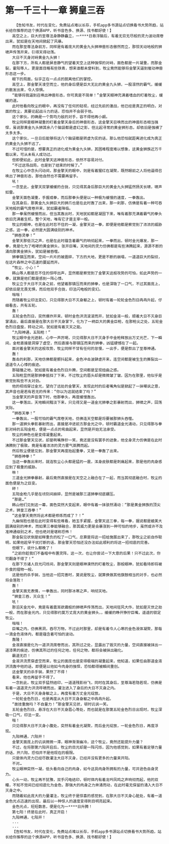 # 第一千三十一章 狮皇三吞
        【告知书友，时代在变化，免费站点难以长存，手机app多书源站点切换看书大势所趋，站长给你推荐的这个换源APP，听书音色多、换源、找书都好使！】
       高空之上，巨大的至尊法身静静矗立，一****日悬浮脑后，有着无穷无尽般的灵力波动席卷出来，犹如是在天地间掀起了风暴。
       而在那至尊法身前方，同样是有着庞大的黄金九头狮神兽形态傲然而立，那惊天动地般的狮啸声传荡开来，引得天得动荡。
       大日不灭身对峙黄金九头狮！
       在那下方，所有人都是屏息静气的望着天空上这种强悍的对峙，面色都是一片凝重，而那金裂，霍阳等人，更是面目略有些铁青，想来谁都未曾料到，牧尘竟然能够将金擎天逼到催动神兽形态这一步。
       眼下的局面，似乎正在一点点的脱离他们的掌控。
       高空上，那金擎天凌空而立，他的身后便是巨大无比的黄金九头狮，一股凛然的霸气，缓缓的散发出来，令人惊惧。
       “能够将我逼到召唤出神兽形态，你可真是不简单！”金擎天眼神充满着嗜血的盯着牧尘，缓缓的道。
       此时他看向牧尘的眼中，再没有了任何的轻视，经过先前的激战，他已经是真正的明白，对面的牧尘，真要论起战斗力的话，恐怕并不会弱于他。
       这个家伙，的确是一个势均力敌的对手，容不得他再小觑。
       牧尘同样是眼神凝重的盯着金擎天身后的神兽形态，这金擎天召唤而出的神兽形态相当强悍，虽说那黄金九头狮其余八个脑袋都是虚幻之影，但比起寻常的黄金狮形态，却依旧是强横了太多太多。
       这个家伙，一旦日后能够将这八个脑袋都是转虚为实的话，那么他恐怕就距离进化成为真正的黄金九头狮不远了。
       不过可惜的是，想要真正的进化成为黄金九头狮，其困难程度难以想象，这黄金狮族近万千载以来，可从未有人成功过。
       但即便如此，此时金擎天这神兽形态，依然不容易对付。
       “不过这场战局，也是到了结束的时候了。”
       在牧尘心中念头闪动间，那金擎天的眼中，则是有着猩红在凝聚，既然眼前之人将他逼得召唤出了神兽形态，那他自然也不需要再留手。
       吼！
       一念至此，金擎天双掌缓缓的合拢，只见得其身后那巨大的黄金九头狮猛然扬天长啸，啸声如雷。
       金擎天面色凝重，手握成拳，而后那拳头便是以一种极为缓慢的速度，一拳轰出。
       在其身后，那黄金九头狮巨大的狮爪也是在此时轰了出来，那一刹那，仿佛是有着一种可吞天地般的霸气席卷开来，犹如霸者降临。
       那一拳虽然缓慢而出，但当其轰出时，天地犹如都是凝固下来，唯有着那充满着霸气的拳头依旧充满着生机，整个天地，唯有它才是主宰一般。
       牧尘的眼神，也是在此时忍不住的一凝，金擎天这一拳，即便是他都是察觉到了浓浓的威胁之感，这一拳，必然是大圆满级别的神术。
       “狮吞灵拳！”
       金擎天那低沉之声，也是在此时蕴含着霸气的响彻起来，一拳而出，顿时金光爆发，那一拳，竟是化为了咆哮的黄金狮头，张开巨嘴，天地间的灵力仿佛都是有些沸腾起来，源源不断的涌向那黄金狮头，犹如是被吞噬。
       狮拳镇压而来，空间一片片的被震碎，下方的大地，更是不断的崩塌，一道道巨大的裂纹，在这片森林之中迅速的蔓延而开。
       “牧尘，小心！”
       韩山等人都是忍不住的惊呼出声，显然都是察觉到了金擎天这般攻势的可怕，如此声势的一拳，就算是他们都是感到一阵心悸。
       牧尘立于大日不灭身之前，他望着那镇压而来的狮拳，也是深吸了一口气，不过其面庞上，却依旧是无畏无惧，而后他双手合拢，印法闪电般的变幻。
       嗡嗡！
       而随着牧尘印法变幻，只见得那大日不灭身躯之上，顿时有着一轮轮金色烈日冉冉升起，仔细看去，共有五轮。
       轰！
       五轮金色烈日，突然爆炸开来，顿时金色洪流滚滚而开，犹如金液一般，顺着大日不灭身巨掌涌出，最后直接是在那大日不灭身掌下，化为了一柄巨大的黄金巨枪，在那枪尖之处，五轮金色烈日盘旋，转动之间，犹如是有着灭天之能。
       “九阳神通，五阳枪！”
       牧尘眼中金光迸射，心中一声厉喝，只见得那大日不灭身手中金枪释放出万丈光芒，下一瞬间，金枪直接是洞穿了虚空，然后直接与那镇压而来的狮拳，凶猛硬憾在了一起。
       面对着金擎天的这般攻势，牧尘同样不甘有任何的怠慢，一出手，便是祭出了至尊神通。
       轰！
       轰击的刹那，天地仿佛都是颤抖起来，金色冲击波肆虐开来，连空间都是被生生的撕裂出一道道令人心悸的痕迹。
       那碰撞之地，犹如是有着金色烈日升腾，空间都是呈现扭曲之感。
       五阳枪显然是那狮拳抵挡了下来，不过牧尘的眉头却是微微皱了皱，因为在那里，他似乎是察觉到有些不太对劲。
       他的视线穿过金光，望向了远处的金擎天，发现此时的后者嘴角似是掀起了一抹嘲讽之意，其声音也是若有若无的传来：“你以为这就结束了吗？”
       当金擎天的声音落下时，他那拳头，再度缓慢轰出。
       这一拳落出，天地瞬间黯淡下来，只见得又是一道金光狮拳之影暴射而出，狮啸之声，回荡天际。
       “狮吞天拳！”
       一拳轰出，一股可怕的霸气席卷天地，仿佛连天空都是将要被那狮头吞噬。
       那一道狮头拳影暴射而出，直接是冲进前方那金光之中，顿时霸道金光涌动，只见得那与拳影对峙的五阳金枪，便是一点点的弯曲起来，显然是开始无法承受。
       牧尘的神色也是变得凝重起来。
       不过那金擎天见状，却是咧嘴狰狞一笑，竟还是没有罢手的迹象，他全身灵力仿佛是在此时沸腾到了极致，竟是有着浓浓的灵力雾气蒸腾而起。
       然后牧尘便是见到，那金擎天再度抬起重拳，又是一拳轰了出来。
       “狮吞神拳！”
       当这一拳轰出来时，就连牧尘心头都是猛的一震，浑身皮肤都是刺痛起来，那是他的肉身感应到了极重的威胁。
       咻！
       三道金光狮拳暴射，最后竟然直接是在天空之上融合在了一起，而当其彻底融合时，牧尘的面色便是为之巨变。
       砰！
       五阳金枪几乎是在顷刻间崩碎，显然是被那三道狮拳彻底碾压。
       “那是…”
       韩山他们见到这一幕，面色突然大变起来，眼中有着一抹骇然涌动：“那是黄金狮族的顶尖之术，狮皇三吞拳！”
       “这金擎天竟然将此术都是修炼而成了？！”
       九幽俏脸也是在此时变得有些难看，她玉手紧握，金擎天这三拳，每一拳，据说都是媲美大圆满级别的神术，而如果三拳能够融合，那其威力更是会暴涨到一种可怕的地步，虽然或许不及准神通级别之术，但也绝对是堪称恐怖！
       那金裂见状倒是如释重负的松了一口气，总算是将这一招给施展出来了，那牧尘之前自作聪明，如果他趁早干扰打断的话，那金擎天恐怕还没办法如此顺利的将这一招彻底的完善。
       但眼下，说什么都晚了！
       “之前你趁我们不备暗中布置灵阵，这一次，也让你尝试一下大意的后果！只不过此次，你可翻身不得了！”
       在那下方诸人目光闪烁间，那金擎天则是眼神漠然的盯着牧尘，那般眼神，犹如看待即将被扑食的猎物一般。
       这是他的杀手锏，当他这一招完善时，莫说是牧尘，就算换做其他旗鼓相当的对手，也必然将会落败！
       轰！
       金擎天面无表情，一拳轰出，同时那冰寒之声，响彻天地。
       “狮皇三吞，灭众生！”
       吼！
       那滔天金光中，竟是有着震耳欲聋般的狮啸声传荡而出，天地间狂风大作，犹如是灭世之劫一般，而在那金光内，只见得那约莫万丈庞大的黄金狮头，，缓缓的睁开狰狞巨嘴，遥遥的锁定牧尘。
       嗡嗡！
       巨嘴之内，仿佛黑洞，吞尽万物，不过此时那里，却是有着令人心寒的金色液体凝聚，那每一滴金色液体内，都是蕴含着可怕的波动。
       轰隆！
       金液直接是化为一道洪流席卷而出，其所过之处，显露出了毁灭的力量，空间直接被抹出一道漆黑的痕迹，仿佛其所过的任何之地，任何之物，都将会被抹出融化。
       霸道无匹！
       金液洪流贯穿虚空而来，牧尘的面庞也是变得极端的凝重起来，他知道，如果任由那道金液洪流轰中他的话，即便是以他如今肉身的强悍，恐怕都得被瞬间重创。
       这金擎天的杀手锏，果然了不得！
       看来，他也再留手不得了。
       一念到此，牧尘双手猛然结印，一道道残影纷飞，同时在其身后，至尊海若隐若现，仿佛是有着一道道灵力洪流呼啸而出，灌注进入了身后的大日不灭身之内。
       于是，大日不灭身身躯之上，再度有着万丈金光绽放。
       一轮轮金色烈日，也是再度从大日不灭身身躯之中冉冉升起。
       “故技重施吗？不自量力！”那金擎天见状，顿时讥讽一笑。
       五轮金色烈日，悬浮在大日不灭身眉心等处，而也就是在那第五轮金色烈日出现时，牧尘深吸一口气，印法一变。
       嗡！
       只见得那大日不灭身小腹处，突然有着金光凝聚，而后金光绽放，一轮金色烈日，再度浮现。
       九阳神通，六阳开！
       金擎天面庞上的讥讽微微一滞，眼神渐渐幽冷，这个牧尘，竟然还能提升力量？
       不过，在将那第六阳开启后，牧尘的目光却是一阵闪烁，因为他感觉到，如果有着足够力量的话，开六阳，恐怕并不是他现在的极限。
       只是体内灵力已经尽数灌注大日不灭身，已经并没有更多的力量来开阳。
       不对…
       牧尘眼神突然一凝，低头看向自己的肉身，如今这具肉身所拥有的力量，可并逊色自身灵力。
       心头一动，牧尘再不犹豫，双手闪电结印，顿时体内有着龙吟凤鸣之声响彻而起，他的双瞳，不知不觉间已经彻底化为金色，那强大的肉身之力奔涌而动，在此时毫无保留的涌入大日不灭身之中。
       而随着如此庞大的力量灌注，牧尘终于是惊喜的感觉到，在那大日不灭身心脏处，有着一道金色光点迅速的出现，最后以一种惊人的速度变得刺目明亮起来。
       金色光点，短短数息，便是化为一****日升腾！
       第七阳！终是在此时，真正开启！
       九阳神通，七阳开！
       ...
       ...
       【告知书友，时代在变化，免费站点难以长存，手机app多书源站点切换看书大势所趋，站长给你推荐的这个换源APP，听书音色多、换源、找书都好使！】